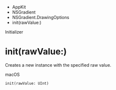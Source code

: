 

- AppKit
- NSGradient
- NSGradient.DrawingOptions
-  init(rawValue:) 

Initializer

# init(rawValue:)

Creates a new instance with the specified raw value.

macOS

``` source
init(rawValue: UInt)
```

